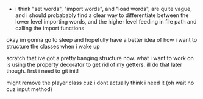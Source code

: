 - i think "set words", "import words", and "load words",
are quite vague, and i should probabably find a clear way to differentiate between 
the lower level importing words, and the higher level feeding in file path and calling the import functions


okay im gonna go to sleep and hopefully have a better idea of how i want to structure the classes when i wake up

scratch that ive got a pretty banging structure now. what i want to work on is using the property 
decorator to get rid of my getters. ill do that later though. first i need to git init!

might remove the player class cuz i dont actually think i need it (oh wait no cuz input method)